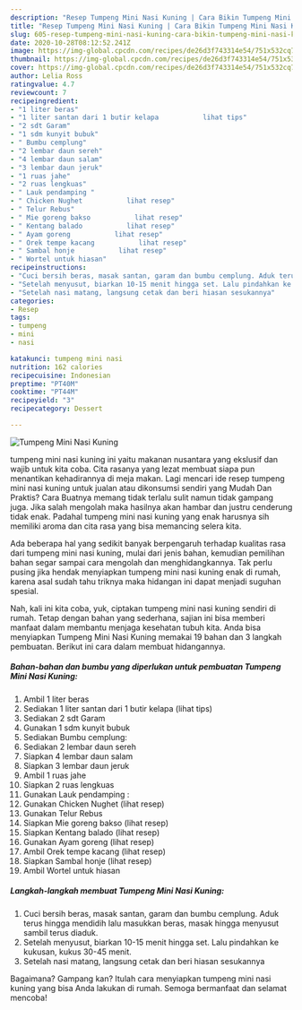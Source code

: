 ```yaml
---
description: "Resep Tumpeng Mini Nasi Kuning | Cara Bikin Tumpeng Mini Nasi Kuning Yang Enak dan Simpel"
title: "Resep Tumpeng Mini Nasi Kuning | Cara Bikin Tumpeng Mini Nasi Kuning Yang Enak dan Simpel"
slug: 605-resep-tumpeng-mini-nasi-kuning-cara-bikin-tumpeng-mini-nasi-kuning-yang-enak-dan-simpel
date: 2020-10-28T08:12:52.241Z
image: https://img-global.cpcdn.com/recipes/de26d3f743314e54/751x532cq70/tumpeng-mini-nasi-kuning-foto-resep-utama.jpg
thumbnail: https://img-global.cpcdn.com/recipes/de26d3f743314e54/751x532cq70/tumpeng-mini-nasi-kuning-foto-resep-utama.jpg
cover: https://img-global.cpcdn.com/recipes/de26d3f743314e54/751x532cq70/tumpeng-mini-nasi-kuning-foto-resep-utama.jpg
author: Lelia Ross
ratingvalue: 4.7
reviewcount: 7
recipeingredient:
- "1 liter beras"
- "1 liter santan dari 1 butir kelapa           lihat tips"
- "2 sdt Garam"
- "1 sdm kunyit bubuk"
- " Bumbu cemplung"
- "2 lembar daun sereh"
- "4 lembar daun salam"
- "3 lembar daun jeruk"
- "1 ruas jahe"
- "2 ruas lengkuas"
- " Lauk pendamping "
- " Chicken Nughet           lihat resep"
- " Telur Rebus"
- " Mie goreng bakso           lihat resep"
- " Kentang balado           lihat resep"
- " Ayam goreng           lihat resep"
- " Orek tempe kacang           lihat resep"
- " Sambal honje           lihat resep"
- " Wortel untuk hiasan"
recipeinstructions:
- "Cuci bersih beras, masak santan, garam dan bumbu cemplung. Aduk terus hingga mendidih lalu masukkan beras, masak hingga menyusut sambil terus diaduk."
- "Setelah menyusut, biarkan 10-15 menit hingga set. Lalu pindahkan ke kukusan, kukus 30-45 menit."
- "Setelah nasi matang, langsung cetak dan beri hiasan sesukannya"
categories:
- Resep
tags:
- tumpeng
- mini
- nasi

katakunci: tumpeng mini nasi 
nutrition: 162 calories
recipecuisine: Indonesian
preptime: "PT40M"
cooktime: "PT44M"
recipeyield: "3"
recipecategory: Dessert

---
```



![Tumpeng Mini Nasi Kuning](https://img-global.cpcdn.com/recipes/de26d3f743314e54/751x532cq70/tumpeng-mini-nasi-kuning-foto-resep-utama.jpg)


tumpeng mini nasi kuning ini yaitu makanan nusantara yang ekslusif dan wajib untuk kita coba. Cita rasanya yang lezat membuat siapa pun menantikan kehadirannya di meja makan.
Lagi mencari ide resep tumpeng mini nasi kuning untuk jualan atau dikonsumsi sendiri yang Mudah Dan Praktis? Cara Buatnya memang tidak terlalu sulit namun tidak gampang juga. Jika salah mengolah maka hasilnya akan hambar dan justru cenderung tidak enak. Padahal tumpeng mini nasi kuning yang enak harusnya sih memiliki aroma dan cita rasa yang bisa memancing selera kita.



Ada beberapa hal yang sedikit banyak berpengaruh terhadap kualitas rasa dari tumpeng mini nasi kuning, mulai dari jenis bahan, kemudian pemilihan bahan segar sampai cara mengolah dan menghidangkannya. Tak perlu pusing jika hendak menyiapkan tumpeng mini nasi kuning enak di rumah, karena asal sudah tahu triknya maka hidangan ini dapat menjadi suguhan spesial.


Nah, kali ini kita coba, yuk, ciptakan tumpeng mini nasi kuning sendiri di rumah. Tetap dengan bahan yang sederhana, sajian ini bisa memberi manfaat dalam membantu menjaga kesehatan tubuh kita. Anda bisa menyiapkan Tumpeng Mini Nasi Kuning memakai 19 bahan dan 3 langkah pembuatan. Berikut ini cara dalam membuat hidangannya.

<!--inarticleads1-->

##### Bahan-bahan dan bumbu yang diperlukan untuk pembuatan Tumpeng Mini Nasi Kuning:

1. Ambil 1 liter beras
1. Sediakan 1 liter santan dari 1 butir kelapa           (lihat tips)
1. Sediakan 2 sdt Garam
1. Gunakan 1 sdm kunyit bubuk
1. Sediakan  Bumbu cemplung:
1. Sediakan 2 lembar daun sereh
1. Siapkan 4 lembar daun salam
1. Siapkan 3 lembar daun jeruk
1. Ambil 1 ruas jahe
1. Siapkan 2 ruas lengkuas
1. Gunakan  Lauk pendamping :
1. Gunakan  Chicken Nughet           (lihat resep)
1. Gunakan  Telur Rebus
1. Siapkan  Mie goreng bakso           (lihat resep)
1. Siapkan  Kentang balado           (lihat resep)
1. Gunakan  Ayam goreng           (lihat resep)
1. Ambil  Orek tempe kacang           (lihat resep)
1. Siapkan  Sambal honje           (lihat resep)
1. Ambil  Wortel untuk hiasan




<!--inarticleads2-->

##### Langkah-langkah membuat Tumpeng Mini Nasi Kuning:

1. Cuci bersih beras, masak santan, garam dan bumbu cemplung. Aduk terus hingga mendidih lalu masukkan beras, masak hingga menyusut sambil terus diaduk.
1. Setelah menyusut, biarkan 10-15 menit hingga set. Lalu pindahkan ke kukusan, kukus 30-45 menit.
1. Setelah nasi matang, langsung cetak dan beri hiasan sesukannya




Bagaimana? Gampang kan? Itulah cara menyiapkan tumpeng mini nasi kuning yang bisa Anda lakukan di rumah. Semoga bermanfaat dan selamat mencoba!
